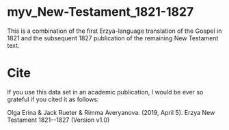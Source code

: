 # myv_New-Testament_1821-1827
This is a combination of the first Erzya-language translation of the Gospel in 1821 and the subsequent 1827 publication of the remaining New Testament text.

# Cite

If you use this data set in an academic publication, I would be ever so grateful if you cited it as follows:

Olga Erina & Jack Rueter & Rimma Averyanova. (2019, April 5). Erzya New Testament 1821--1827 (Version v1.0)
